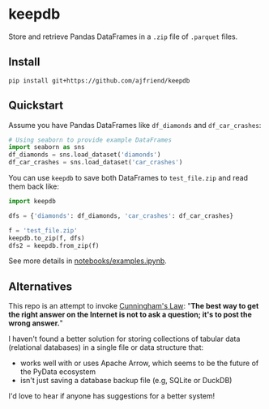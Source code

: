 # keepdb

Store and retrieve Pandas DataFrames in a `.zip` file of `.parquet` files.


## Install

```
pip install git+https://github.com/ajfriend/keepdb
```

## Quickstart

Assume you have Pandas DataFrames like `df_diamonds` and `df_car_crashes`:

```python
# Using seaborn to provide example DataFrames
import seaborn as sns
df_diamonds = sns.load_dataset('diamonds')
df_car_crashes = sns.load_dataset('car_crashes')
```

You can use `keepdb` to save both DataFrames to `test_file.zip`
and read them back like:

```python
import keepdb

dfs = {'diamonds': df_diamonds, 'car_crashes': df_car_crashes}

f = 'test_file.zip'
keepdb.to_zip(f, dfs)
dfs2 = keepdb.from_zip(f)
```

See more details in [notebooks/examples.ipynb](notebooks/examples.ipynb).

## Alternatives

[Cunningham's Law]: https://en.wikipedia.org/wiki/Ward_Cunningham#%22Cunningham's_Law%22

This repo is an attempt to invoke
[Cunningham's Law]: "**The best way to get the right answer on the Internet
is not to ask a question; it's to post the wrong answer.**"

I haven't found a better solution for storing collections of tabular data
(relational databases) in a single file or data structure that:

- works well with or uses Apache Arrow, which seems to be the future of the PyData ecosystem
- isn't just saving a database backup file (e.g, SQLite or DuckDB)

I'd love to hear if anyone has suggestions for a better system!
